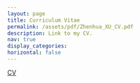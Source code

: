 ```yaml
---
layout: page
title: Curriculum Vitae
permalink: /assets/pdf/Zhenhua_XU_CV.pdf
description: Link to my CV.
nav: true
display_categories:
horizontal: false
---
```

[CV](/assets/pdf/Zhenhua_XU_CV.pdf)

